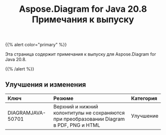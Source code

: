 ﻿---
title: Aspose.Diagram for Java 20.8 Примечания к выпуску
type: docs
weight: 14
url: /ru/java/aspose-diagram-for-java-20-8-release-notes/
---
{{% alert color="primary" %}}

Эта страница содержит примечания к выпуску для Aspose.Diagram for Java 20.8.

{{% /alert %}}
## **Улучшения и изменения**  ##

|**Ключ**|**Резюме**|**Категория**|
|:- |:- |:- |
|DIAGRAMJAVA-50701|Верхний и нижний колонтитулы не сохраняются при преобразовании Diagram в PDF, PNG и HTML|Улучшение|
